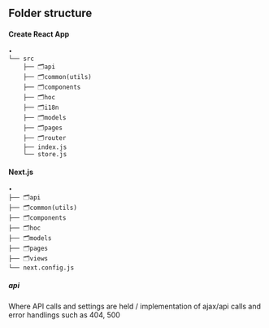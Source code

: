 ## Folder structure

#### Create React App
```
•
└── src
    ├── 🗂api
    ├── 🗂common(utils)
    ├── 🗂components
    ├── 🗂hoc    
    ├── 🗂i18n    
    ├── 🗂models
    ├── 🗂pages
    ├── 🗂router
    ├── index.js
    └── store.js
```

#### Next.js
```
•
├── 🗂api
├── 🗂common(utils)
├── 🗂components
├── 🗂hoc   
├── 🗂models
├── 🗂pages
├── 🗂views
└── next.config.js
```


##### api
Where API calls and settings are held / implementation of ajax/api calls and error handlings such as 404, 500
